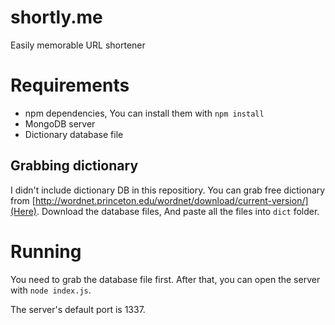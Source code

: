 # shortly.me
Easily memorable URL shortener

# Requirements
- npm dependencies, You can install them with ```npm install```
- MongoDB server
- Dictionary database file

## Grabbing dictionary
I didn't include dictionary DB in this repositiory.
You can grab free dictionary from [http://wordnet.princeton.edu/wordnet/download/current-version/](Here).
Download the database files, And paste all the files into ```dict``` folder.

# Running
You need to grab the database file first. After that, you can open the server
with ```node index.js```.

The server's default port is 1337.
